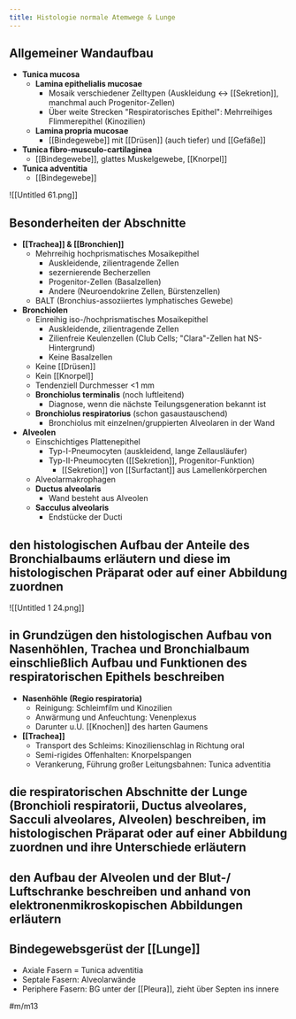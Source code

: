 ```yaml
---
title: Histologie normale Atemwege & Lunge
---
```

## Allgemeiner Wandaufbau

- **Tunica mucosa**
    - **Lamina epithelialis mucosae**
        - Mosaik verschiedener Zelltypen (Auskleidung ↔ [[Sekretion]], manchmal auch Progenitor-Zellen)
        - Über weite Strecken "Respiratorisches Epithel": Mehrreihiges Flimmerepithel (Kinozilien)
    - **Lamina propria mucosae**
        - [[Bindegewebe]] mit [[Drüsen]] (auch tiefer) und [[Gefäße]]
- **Tunica fibro-musculo-cartilaginea**
    - [[Bindegewebe]], glattes Muskelgewebe, [[Knorpel]]
- **Tunica adventitia**
    - [[Bindegewebe]]

![[Untitled 61.png]]

## Besonderheiten der Abschnitte

- **[[Trachea]] & [[Bronchien]]**
    - Mehrreihig hochprismatisches Mosaikepithel
        - Auskleidende, zilientragende Zellen
        - sezernierende Becherzellen
        - Progenitor-Zellen (Basalzellen)
        - Andere (Neuroendokrine Zellen, Bürstenzellen)
    - BALT (Bronchius-assoziiertes lymphatisches Gewebe)
- **Bronchiolen**
    - Einreihig iso-/hochprismatisches Mosaikepithel
        - Auskleidende, zilientragende Zellen
        - Zilienfreie Keulenzellen (Club Cells; "Clara"-Zellen hat NS-Hintergrund)
        - Keine Basalzellen
    - Keine [[Drüsen]]
    - Kein [[Knorpel]]
    - Tendenziell Durchmesser <1 mm
    - **Bronchiolus terminalis** (noch luftleitend)
        - Diagnose, wenn die nächste Teilungsgeneration bekannt ist
    - **Bronchiolus respiratorius** (schon gasaustauschend)
        - Bronchiolus mit einzelnen/gruppierten Alveolaren in der Wand
- **Alveolen**
    - Einschichtiges Plattenepithel
        - Typ-I-Pneumocyten (auskleidend, lange Zellausläufer)
        - Typ-II-Pneumocyten ([[Sekretion]], Progenitor-Funktion)
            - [[Sekretion]] von [[Surfactant]] aus Lamellenkörperchen
    - Alveolarmakrophagen
    - **Ductus alveolaris**
        - Wand besteht aus Alveolen
    - **Sacculus alveolaris**
        - Endstücke der Ducti

## den histologischen Aufbau der Anteile des Bronchialbaums erläutern und diese im histologischen Präparat oder auf einer Abbildung zuordnen

![[Untitled 1 24.png]]

## in Grundzügen den histologischen Aufbau von Nasenhöhlen, Trachea und Bronchialbaum einschließlich Aufbau und Funktionen des respiratorischen Epithels beschreiben

- **Nasenhöhle (Regio respiratoria)**
    - Reinigung: Schleimfilm und Kinozilien
    - Anwärmung und Anfeuchtung: Venenplexus
    - Darunter u.U. [[Knochen]] des harten Gaumens
- **[[Trachea]]**
    - Transport des Schleims: Kinozilienschlag in Richtung oral
    - Semi-rigides Offenhalten: Knorpelspangen
    - Verankerung, Führung großer Leitungsbahnen: Tunica adventitia

## die respiratorischen Abschnitte der Lunge (Bronchioli respiratorii, Ductus alveolares, Sacculi alveolares, Alveolen) beschreiben, im histologischen Präparat oder auf einer Abbildung zuordnen und ihre Unterschiede erläutern

## den Aufbau der Alveolen und der Blut-/ Luftschranke beschreiben und anhand von elektronenmikroskopischen Abbildungen erläutern

## Bindegewebsgerüst der [[Lunge]]

- Axiale Fasern = Tunica adventitia
- Septale Fasern: Alveolarwände
- Periphere Fasern: BG unter der [[Pleura]], zieht über Septen ins innere

#m/m13